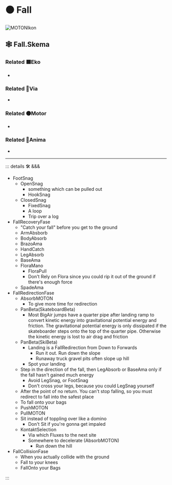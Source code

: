 # 🟠 <motor>Fall</motor>

![MOTONIkon](/BetaIkon/MOTONs_Ikon.png)

## 🕸 Fall.Skema

### Related 🟩<ekos>Eko</ekos>

-

### Related 🔻<via>Via</via>

-

### Related 🟠<motor>Motor</motor>

-

### Related 💜<anima>Anima</anima>

-

---

<!-- =================================================== -->
<!-- =================================================== -->
<!-- =================================================== -->
<!-- =================================================== -->
<!-- =================================================== -->
::: details 🛠 <dev>&&&</dev>

- FootSnag
    - OpenSnag
        - something which can be pulled out
        - HookSnag
    - ClosedSnag
        - FixedSnag
        - A loop
        - Trip over a log
- FallRecoveryFase
    - "Catch your fall" before you get to the ground
    - ArmAbsborb
    - BodyAbsorb
    - BrazoAma
    - HandCatch
    - LegAbsorb
    - BaseAma
    - FloraMano
        - FloraPull
        - Don't Rely on Flora since you could rip it out of the ground if there's enough force
    - SpadeAma
- FallRedirectionFase
    - AbsorbMOTON
        - To give more time for redirection
    - PanBeta(SkateboardBeta)
        - Most BigAir jumps have a quarter pipe after landing ramp to convert kinetic energy into gravitational potential energy and friction. The gravitational potential energy is only dissipated if the skateboarder steps onto the top of the quarter pipe. Otherwise the kinetic energy is lost to air drag and friction
    - PanBeta(SkiBeta)
        - Landing is a FallRedirection from Down to Forwards
            - Run it out. Run down the slope
            - Runaway truck gravel pits often slope up hill
        - Spot your landing
    - Step in the direction of the fall, then LegAbsorb or BaseAma only if the fall hasn't gained much energy
        - Avoid LegSnag, or FootSnag
        - Don't cross your legs, because you could LegSnag yourself
    - After the point of no return. You can't stop falling, so you must redirect to fall into the safest place
    - To fall onto your bags
    - PushMOTON
    - PullMOTON
    - Sit instead of toppling over like a domino
        - Don't Sit if you're gonna get impaled
    - KontaktSelection
        - Via which Fluxes to the next site
        - Somewhere to decelerate (AbsorbMOTON)
            - Run down the hill
- FallCollisionFase
    - When you actually collide with the ground
    - Fall to your knees
    - FallOnto your Bags

:::
